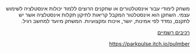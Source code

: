 <div dir='rtl' lang='he'>
 
משחק לימודי עבור אינסטלטורים או שחקנים הרוצים ללמוד יכולות אינסטלציה לשימוש עצמי. השחקן הוא אינסטלטור המקבל קריאות לתיקון תקלות אינסטלציה אשר יש לתקנם, נמדד לפי אמינות, יושר, איכות ומקצועיות. המשחק מיועד למחשב רגיל.

[רכיבים רשמיים](formal-elements.md)

https://parkpulse.itch.io/pulmber


</div>

